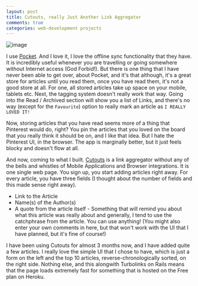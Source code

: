 ```yaml
---
layout: post
title: Cutouts, really Just Another Link Aggregator
comments: true
categories: web-development projects
---
```


![image](/blog/public/img/cutouts-1.png)

I use [Pocket](https://getpocket.com). And I love it, I love the offline sync
functionality that they have. It is incredibly useful whenever you are
travelling or going somewhere without Internet access (God Forbid!). But there
is one thing that I have never been able to get over, about Pocket, and it's
that although, it's a great store for articles until you read them, once you
have read them, it's not a good store at all. For one, all stored articles take
up space on your mobile, tablets etc. Next, the tagging system doesn't really
work that way. Going into the Read / Archived section will show you a list of
Links, and there's no way (except for the `Favourite`) option to really mark an
article as `I REALLY LOVED IT!`

Now, storing articles that you have read seems more of a thing that Pinterest
would do, right? You pin the articles that you loved on the board that you
really think it should be on, and I like that idea. But I hate the Pinterest UI,
in the browser. The app is marginally better, but it just feels blocky and
doesn't flow at all.

And now, coming to what I built. [Cutouts](https://cutouts.herokuapp.com) is a
link aggregator without any of the bells and whistles of Mobile Applications and
Browser integrations. It is one single web page. You sign up, you start adding
articles right away. For every article, you have three fields (I thought about
the number of fields and this made sense right away).

- Link to the Article
- Name(s) of the Author(s)
- A quote from the article itself - Something that will remind you about what
		this article was really about and generally, I tend to use the catchphrase
		from the article. You can use anything! (You might also enter your own
		comments in here, but that won't work with the UI that I have planned, but
		it's fine of course!)

I have been using Cutouts for almost 3 months now, and I have added quite a few
articles. I really love the simple UI that I chose to have, which is just a form
on the left and the top 10 articles, reverse-chronologically sorted, on the
right side. Nothing else, and this alongwith Turbolinks on Rails means that the
page loads extremely fast for something that is hosted on the Free plan on
Heroku.

